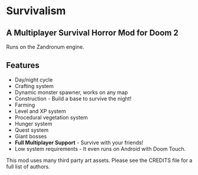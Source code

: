 # Survivalism
## A Multiplayer Survival Horror Mod for Doom 2
Runs on the Zandronum engine.

## Features

- Day/night cycle
- Crafting system
- Dynamic monster spawner, works on any map
- Construction - Build a base to survive the night!
- Farming
- Level and XP system
- Procedural vegetation system
- Hunger system
- Quest system
- Giant bosses
- **Full Multiplayer Support** - Survive with your friends!
- Low system requirements - It even runs on Android with Doom Touch.

This mod uses many third party art assets. Please see the CREDITS file for a full list of authors.
